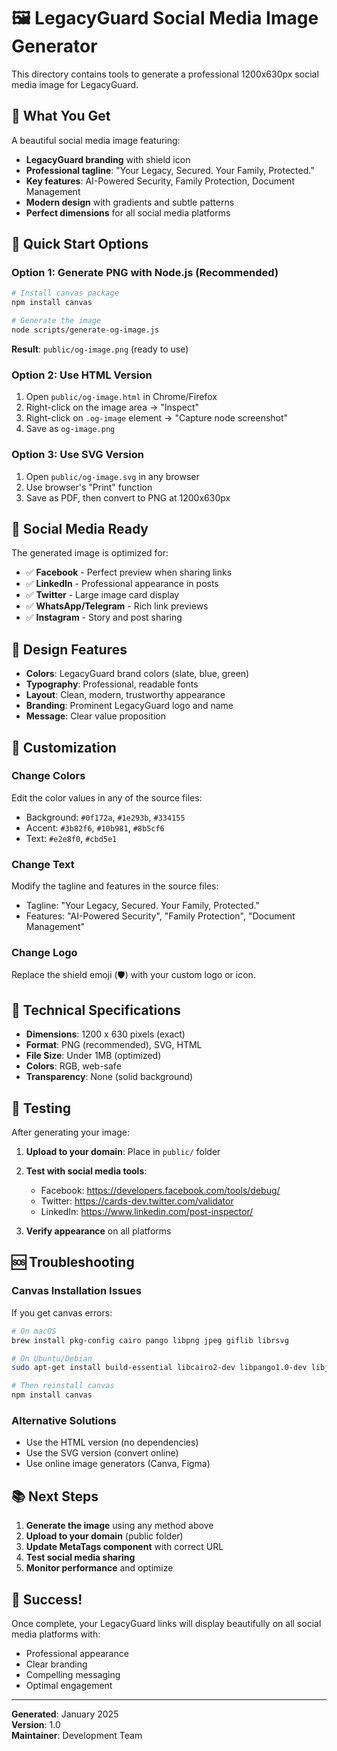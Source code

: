 # 🖼️ LegacyGuard Social Media Image Generator

This directory contains tools to generate a professional 1200x630px social media image for LegacyGuard.

## 🎯 What You Get

A beautiful social media image featuring:
- **LegacyGuard branding** with shield icon
- **Professional tagline**: "Your Legacy, Secured. Your Family, Protected."
- **Key features**: AI-Powered Security, Family Protection, Document Management
- **Modern design** with gradients and subtle patterns
- **Perfect dimensions** for all social media platforms

## 🚀 Quick Start Options

### Option 1: Generate PNG with Node.js (Recommended)
```bash
# Install canvas package
npm install canvas

# Generate the image
node scripts/generate-og-image.js
```

**Result**: `public/og-image.png` (ready to use)

### Option 2: Use HTML Version
1. Open `public/og-image.html` in Chrome/Firefox
2. Right-click on the image area → "Inspect"
3. Right-click on `.og-image` element → "Capture node screenshot"
4. Save as `og-image.png`

### Option 3: Use SVG Version
1. Open `public/og-image.svg` in any browser
2. Use browser's "Print" function
3. Save as PDF, then convert to PNG at 1200x630px

## 📱 Social Media Ready

The generated image is optimized for:
- ✅ **Facebook** - Perfect preview when sharing links
- ✅ **LinkedIn** - Professional appearance in posts
- ✅ **Twitter** - Large image card display
- ✅ **WhatsApp/Telegram** - Rich link previews
- ✅ **Instagram** - Story and post sharing

## 🎨 Design Features

- **Colors**: LegacyGuard brand colors (slate, blue, green)
- **Typography**: Professional, readable fonts
- **Layout**: Clean, modern, trustworthy appearance
- **Branding**: Prominent LegacyGuard logo and name
- **Message**: Clear value proposition

## 🔧 Customization

### Change Colors
Edit the color values in any of the source files:
- Background: `#0f172a`, `#1e293b`, `#334155`
- Accent: `#3b82f6`, `#10b981`, `#8b5cf6`
- Text: `#e2e8f0`, `#cbd5e1`

### Change Text
Modify the tagline and features in the source files:
- Tagline: "Your Legacy, Secured. Your Family, Protected."
- Features: "AI-Powered Security", "Family Protection", "Document Management"

### Change Logo
Replace the shield emoji (🛡️) with your custom logo or icon.

## 📏 Technical Specifications

- **Dimensions**: 1200 x 630 pixels (exact)
- **Format**: PNG (recommended), SVG, HTML
- **File Size**: Under 1MB (optimized)
- **Colors**: RGB, web-safe
- **Transparency**: None (solid background)

## 🧪 Testing

After generating your image:

1. **Upload to your domain**: Place in `public/` folder
2. **Test with social media tools**:
   - Facebook: https://developers.facebook.com/tools/debug/
   - Twitter: https://cards-dev.twitter.com/validator
   - LinkedIn: https://www.linkedin.com/post-inspector/

3. **Verify appearance** on all platforms

## 🆘 Troubleshooting

### Canvas Installation Issues
If you get canvas errors:
```bash
# On macOS
brew install pkg-config cairo pango libpng jpeg giflib librsvg

# On Ubuntu/Debian
sudo apt-get install build-essential libcairo2-dev libpango1.0-dev libjpeg-dev libgif-dev librsvg2-dev

# Then reinstall canvas
npm install canvas
```

### Alternative Solutions
- Use the HTML version (no dependencies)
- Use the SVG version (convert online)
- Use online image generators (Canva, Figma)

## 📚 Next Steps

1. **Generate the image** using any method above
2. **Upload to your domain** (public folder)
3. **Update MetaTags component** with correct URL
4. **Test social media sharing**
5. **Monitor performance** and optimize

## 🎉 Success!

Once complete, your LegacyGuard links will display beautifully on all social media platforms with:
- Professional appearance
- Clear branding
- Compelling messaging
- Optimal engagement

---

**Generated**: January 2025  
**Version**: 1.0  
**Maintainer**: Development Team
